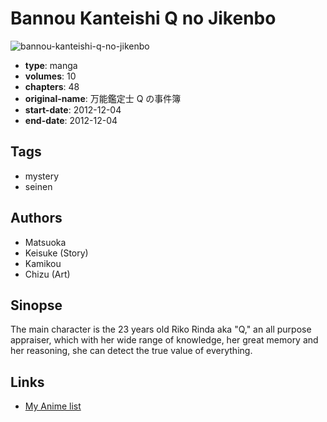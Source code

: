 # Bannou Kanteishi Q no Jikenbo

![bannou-kanteishi-q-no-jikenbo](https://cdn.myanimelist.net/images/manga/2/107625.jpg)

-   **type**: manga
-   **volumes**: 10
-   **chapters**: 48
-   **original-name**: 万能鑑定士 Q の事件簿
-   **start-date**: 2012-12-04
-   **end-date**: 2012-12-04

## Tags

-   mystery
-   seinen

## Authors

-   Matsuoka
-   Keisuke (Story)
-   Kamikou
-   Chizu (Art)

## Sinopse

The main character is the 23 years old Riko Rinda aka "Q," an all purpose appraiser, which with her wide range of knowledge, her great memory and her reasoning, she can detect the true value of everything.

## Links

-   [My Anime list](https://myanimelist.net/manga/48895/Bannou_Kanteishi_Q_no_Jikenbo)
